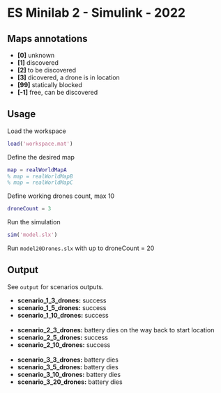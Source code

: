 # ES Minilab 2 - Simulink - 2022
## Maps annotations
* **[0]** unknown
* **[1]** discovered
* **[2]** to be discovered
* **[3]** dicovered, a drone is in location
* **[99]** statically blocked
* **[-1]** free, can be discovered 
## Usage
Load the workspace
```matlab
load('workspace.mat')
```
Define the desired map
```matlab
map = realWorldMapA
% map = realWorldMapB
% map = realWorldMapC
```
Define working drones count, max 10
```matlab
droneCount = 3
```
Run the simulation
```matlab
sim('model.slx')
```
Run ```model20Drones.slx``` with up to droneCount = 20
## Output
See ```output``` for scenarios outputs.<br>
* **scenario_1_3_drones:** success
* **scenario_1_5_drones:** success
* **scenario_1_10_drones:** success
<br><br>
* **scenario_2_3_drones:** battery dies on the way back to start location
* **scenario_2_5_drones:** success
* **scenario_2_10_drones:** success
<br><br>
* **scenario_3_3_drones:** battery dies
* **scenario_3_5_drones:** battery dies
* **scenario_3_10_drones:** battery dies
* **scenario_3_20_drones:** battery dies
